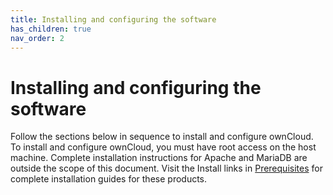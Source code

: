 ```yaml
---
title: Installing and configuring the software
has_children: true
nav_order: 2
---
```


# Installing and configuring the software

Follow the sections below in sequence to install and configure ownCloud. To install and configure ownCloud, you must have root access on the host machine. Complete installation instructions for Apache and MariaDB are outside the scope of this document. Visit the Install links in [Prerequisites](../prereqs.md) for complete installation guides for these products. 